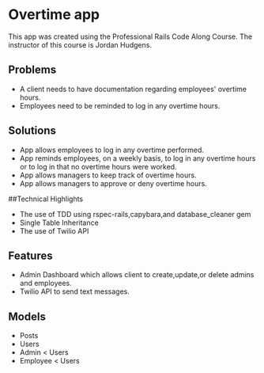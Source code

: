 # Overtime app

This app was created using the Professional Rails Code Along Course. The instructor of this course is Jordan Hudgens.

## Problems
- A client needs to have documentation regarding employees' overtime hours. 
- Employees need to be reminded to log in any overtime hours.

## Solutions
- App allows employees to log in any overtime performed.
- App reminds employees, on a weekly basis, to log in any overtime hours or to log in that no overtime hours were worked.
- App allows managers to keep track of overtime hours.
- App allows managers to approve or deny overtime hours.

##Technical Highlights
- The use of TDD using rspec-rails,capybara,and database_cleaner gem
- Single Table Inheritance
- The use of Twilio API

## Features
- Admin Dashboard which allows client to create,update,or delete admins and employees.
- Twilio API to send text messages.

## Models 
- Posts 
- Users
- Admin < Users
- Employee < Users